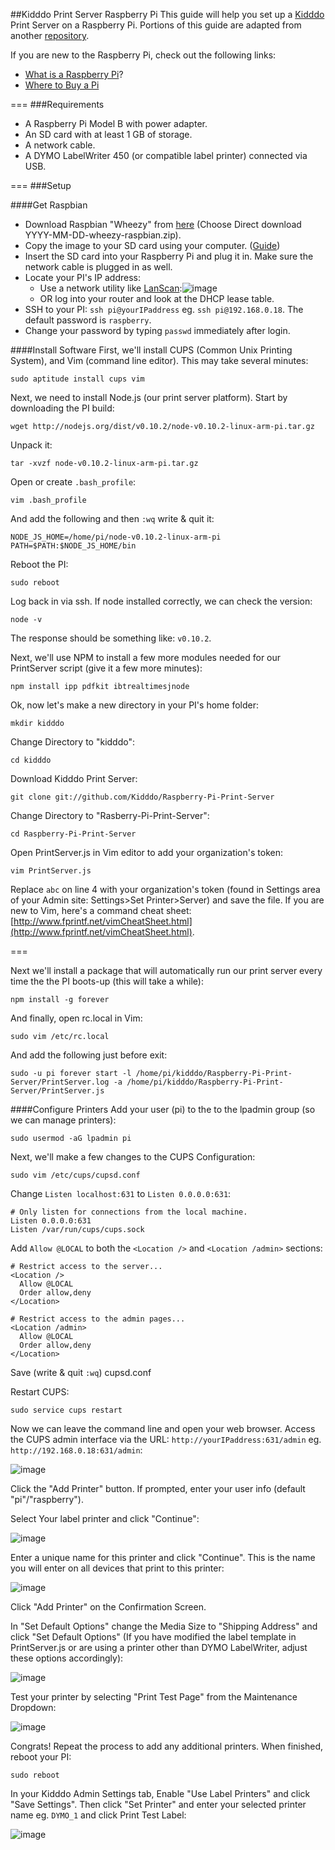 ##Kidddo Print Server Raspberry Pi
This guide will help you set up a [Kidddo](http://kidddo.org) Print Server on a Raspberry Pi. Portions of this guide are adapted from another [repository](https://github.com/churchio/checkin-printer).

If you are new to the Raspberry Pi, check out the following links:

* [What is a Raspberry Pi](http://www.youtube.com/watch?v=e0wkVVVLvR8#t=49)?
* [Where to Buy a Pi](https://www.google.com/shopping/product/16525736034140563056?q=raspberry+pi&client=safari&rls=en&bav=on.2,or.r_qf.&bvm=bv.59930103,d.cGU,pv.xjs.s.en_US.eYG7PyzNpLg.O&biw=1532&bih=1011&tch=1&ech=1&psi=CBvkUqGmBcmFogTU3oHgAQ.1390680841259.3&prds=hsec:online&ei=CRvkUtXXPIT9oATDxoHIBw&ved=0CIIEENkrMAA)

===
###Requirements
* A Raspberry Pi Model B with power adapter.
* An SD card with at least 1 GB of storage.
* A network cable.
* A DYMO LabelWriter 450 (or compatible label printer) connected via USB.

===
###Setup

####Get Raspbian
* Download Raspbian "Wheezy" from [here](http://www.raspberrypi.org/downloads) (Choose Direct download YYYY-MM-DD-wheezy-raspbian.zip).
* Copy the image to your SD card using your computer. ([Guide](http://elinux.org/RPi_Easy_SD_Card_Setup))
* Insert the SD card into your Raspberry Pi and plug it in. Make sure the network cable is plugged in as well.
* Locate your PI's IP address:
	* Use a network utility like [LanScan](https://itunes.apple.com/us/app/lanscan/id472226235?mt=12):![image](http://cr8.me/u/screen_shot_2014-02-19_at_3.46.05_pm_7d9f.png)
	* OR log into your router and look at the DHCP lease table.
* SSH to your PI: `ssh pi@yourIPaddress` eg. `ssh pi@192.168.0.18`. The default password is `raspberry`.
* Change your password by typing `passwd` immediately after login.

####Install Software
First, we'll install CUPS (Common Unix Printing System), and Vim (command line editor). This may take several minutes:

    sudo aptitude install cups vim

Next, we need to install Node.js (our print server platform). Start by downloading the PI build:
    
    wget http://nodejs.org/dist/v0.10.2/node-v0.10.2-linux-arm-pi.tar.gz

Unpack it:

    tar -xvzf node-v0.10.2-linux-arm-pi.tar.gz
    
Open or create `.bash_profile`:

    vim .bash_profile

And add the following and then `:wq` write & quit it:

    NODE_JS_HOME=/home/pi/node-v0.10.2-linux-arm-pi 
    PATH=$PATH:$NODE_JS_HOME/bin 

Reboot the PI:

    sudo reboot

Log back in via ssh. If node installed correctly, we can check the version:

    node -v

The response should be something like: `v0.10.2`. 

Next, we'll use NPM to install a few more modules needed for our PrintServer script (give it a few more minutes):
    
    npm install ipp pdfkit ibtrealtimesjnode


Ok, now let's make a new directory in your PI's home folder:

    mkdir kidddo

Change Directory to "kidddo":

    cd kidddo

Download Kidddo Print Server:

    git clone git://github.com/Kidddo/Raspberry-Pi-Print-Server

Change Directory to "Rasberry-Pi-Print-Server":

    cd Raspberry-Pi-Print-Server

Open PrintServer.js in Vim editor to add your organization's token:

    vim PrintServer.js

Replace `abc` on line 4 with your organization's token (found in Settings area of your Admin site: Settings>Set Printer>Server) and save the file. If you are new to Vim, here's a command cheat sheet: [http://www.fprintf.net/vimCheatSheet.html](http://www.fprintf.net/vimCheatSheet.html).

===


Next we'll install a package that will automatically run our print server every time the the PI boots-up (this will take a while):

    npm install -g forever

And finally, open rc.local in Vim:

    sudo vim /etc/rc.local

And add the following just before exit:

    sudo -u pi forever start -l /home/pi/kidddo/Raspberry-Pi-Print-Server/PrintServer.log -a /home/pi/kidddo/Raspberry-Pi-Print-Server/PrintServer.js

####Configure Printers
Add your user (pi) to the to the lpadmin group (so we can manage printers):

    sudo usermod -aG lpadmin pi

Next, we'll make a few changes to the CUPS Configuration:

    sudo vim /etc/cups/cupsd.conf

Change `Listen localhost:631` to `Listen 0.0.0.0:631`:

    # Only listen for connections from the local machine.
    Listen 0.0.0.0:631
    Listen /var/run/cups/cups.sock
    
Add `Allow @LOCAL` to both the `<Location />` and `<Location /admin>` sections:

    # Restrict access to the server...
    <Location />
      Allow @LOCAL
      Order allow,deny
    </Location>
    
    # Restrict access to the admin pages...
    <Location /admin>
      Allow @LOCAL
      Order allow,deny
    </Location>

Save (write & quit `:wq`) cupsd.conf

Restart CUPS:

    sudo service cups restart

Now we can leave the command line and open your web browser. Access the CUPS admin interface via the URL: `http://yourIPaddress:631/admin` eg. `http://192.168.0.18:631/admin`:

![image](http://cr8.me/u/screen_shot_2014-02-21_at_9.53.34_am_c578.png)

Click the "Add Printer" button. If prompted, enter your user info (default "pi"/"raspberry").

Select Your label printer and click "Continue":

![image](http://cr8.me/u/screen_shot_2014-02-21_at_9.57.56_am_ac13.png)

Enter a unique name for this printer and click "Continue". This is the name you will enter on all devices that print to this printer:

![image](http://cr8.me/u/screen_shot_2014-02-21_at_9.59.29_am_9d61.png)

Click "Add Printer" on the Confirmation Screen.

In "Set Default Options" change the Media Size to "Shipping Address" and click "Set Default Options" (If you have modified the label template in PrintServer.js or are using a printer other than DYMO LabelWriter, adjust these options accordingly):

![image](http://cr8.me/u/screen_shot_2014-02-21_at_10.04.57_am_b6a9.png)

Test your printer by selecting "Print Test Page" from the Maintenance Dropdown:

![image](http://cr8.me/u/screen_shot_2014-02-21_at_10.11.16_am_636d.png)

Congrats! Repeat the process to add any additional printers. When finished, reboot your PI:

    sudo reboot

In your Kidddo Admin Settings tab, Enable "Use Label Printers" and click "Save Settings". Then click "Set Printer" and enter your selected printer name eg. `DYMO_1` and click Print Test Label:

![image](http://cr8.me/u/screen_shot_2014-02-21_at_10.14.51_am_f18b.png)

